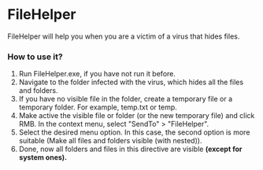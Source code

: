 # FileHelper
FileHelper will help you when you are a victim of a virus that hides files.
### How to use it?
1. Run FileHelper.exe, if you have not run it before.
2. Navigate to the folder infected with the virus, which hides all the files and folders.
3. If you have no visible file in the folder, create a temporary file or a temporary folder. For example, temp.txt or temp.
4. Make active the visible file or folder (or the new temporary file) and click RMB. In the context menu, select "SendTo" > "FileHelper".
5. Select the desired menu option. In this case, the second option is more suitable (Make all files and folders visible (with nested)).
6. Done, now all folders and files in this directive are visible <b>(except for system ones)<b>.

